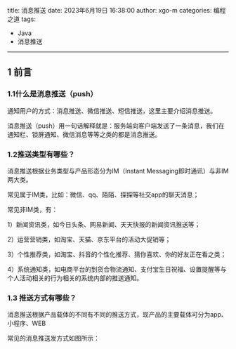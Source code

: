 
title: 消息推送
date: 2023年6月19日 16:38:00
author: xgo-m
categories: 编程之道
tags:
- Java
- 消息推送
---
## 1 前言

### 1.1什么是消息推送（push）
通知用户的方式：消息推送、微信推送、短信推送，这里主要介绍消息推送。

消息推送（push）用一句话解释就是：服务端向客户端发送了一条消息，我们在通知栏、锁屏通知、微信消息等等之类的都是消息推送。

### 1.2推送类型有哪些？
消息推送根据业务类型与产品形态分为IM（Instant Messaging即时通讯）与非IM两大类。

常见属于IM类，比如：微信、qq、陌陌、探探等社交app的聊天消息；

常见非IM类，有：

1）新闻资讯类，如今日头条、网易新闻、天天快报的新闻资讯推送等；

2）运营营销类，如淘宝、天猫、京东平台的活动大促销等；

3）个性推荐类，如淘宝、抖音的个性化推荐、猜你喜欢、你的好友正在看之类；

4）系统通知类，如电商平台的到货合物流通知、支付宝生日祝福、设置提醒等与个人活动相关的行为相关的系统内部的推送通知。

### 1.3 推送方式有哪些？
消息推送根据产品载体的不同有不同的推送方式，现产品的主要载体可分为app、小程序、WEB

常见的消息推送发方式如图所示：

